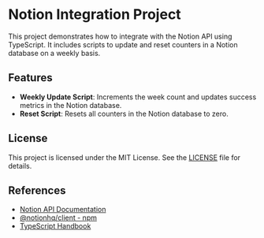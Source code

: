 # Notion Integration Project

This project demonstrates how to integrate with the Notion API using TypeScript. It includes scripts to update and reset counters in a Notion database on a weekly basis.

## Features

- **Weekly Update Script**: Increments the week count and updates success metrics in the Notion database.
- **Reset Script**: Resets all counters in the Notion database to zero.
  
## License

This project is licensed under the MIT License. See the [LICENSE](LICENSE) file for details.

## References

- [Notion API Documentation](https://developers.notion.com/docs)
- [@notionhq/client - npm](https://www.npmjs.com/package/@notionhq/client)
- [TypeScript Handbook](https://www.typescriptlang.org/docs/)
